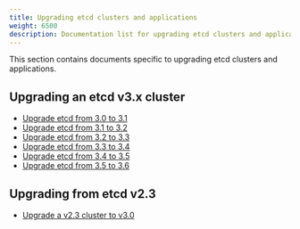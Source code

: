 ```yaml
---
title: Upgrading etcd clusters and applications
weight: 6500
description: Documentation list for upgrading etcd clusters and applications
---
```


This section contains documents specific to upgrading etcd clusters and applications.

## Upgrading an etcd v3.x cluster

* [Upgrade etcd from 3.0 to 3.1](../upgrade_3_1/)
* [Upgrade etcd from 3.1 to 3.2](../upgrade_3_2/)
* [Upgrade etcd from 3.2 to 3.3](../upgrade_3_3/)
* [Upgrade etcd from 3.3 to 3.4](../upgrade_3_4/)
* [Upgrade etcd from 3.4 to 3.5](../upgrade_3_5/)
* [Upgrade etcd from 3.5 to 3.6](../upgrade_3_6/)

## Upgrading from etcd v2.3

* [Upgrade a v2.3 cluster to v3.0](../upgrade_3_0/)

[migrate-apps]: ../../op-guide/v2-migration/
